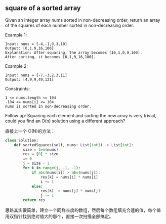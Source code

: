 ## square of a sorted array

Given an integer array nums sorted in non-decreasing order, return an array of the squares of each number sorted in non-decreasing order.

Example 1:

```
Input: nums = [-4,-1,0,3,10]
Output: [0,1,9,16,100]
Explanation: After squaring, the array becomes [16,1,0,9,100].
After sorting, it becomes [0,1,9,16,100].
```

Example 2:

```
Input: nums = [-7,-3,2,3,11]
Output: [4,9,9,49,121]
```

Constraints:

```
1 <= nums.length <= 104
-104 <= nums[i] <= 104
nums is sorted in non-decreasing order.
```

Follow up: Squaring each element and sorting the new array is very trivial, could you find an O(n) solution using a different approach?

直接上一个 O(N)的方法：

```python
class Solution:
    def sortedSquares(self, nums: List[int]) -> List[int]:
        size = len(nums)
        res = [0] * size
        i= 0
        j = size - 1
        for k in range(j, -1, -1):
            if abs(nums[i]) > abs(nums[j]):
                res[k] = nums[i] * nums[i]
                i += 1
            else:
                res[k]  = nums[j] * nums[j]
                j -= 1
        return res
```

思路其实很简单，建立一个同样长度的数组，然后每个数组填充合适的值，每个值用双指针找到绝对值大的那个，直接一次扫描全部搞定。
